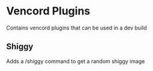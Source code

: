 # Vencord Plugins

Contains vencord plugins that can be used in a dev build

## Shiggy

Adds a /shiggy command to get a random shiggy image
